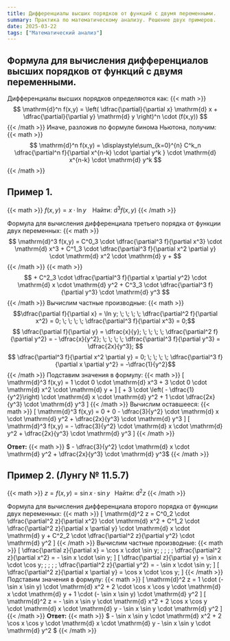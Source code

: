 ```yaml
---
title: Дифференциалы высших порядков от функций с двумя переменными.
summary: Практика по математическому анализу. Решение двух примеров.
date: 2025-03-22
tags: ["Математический анализ"]
---
```

## Формула для вычисления дифференциалов высших порядков от функций с двумя переменными.
Дифференциалы высших порядков определяются как:
{{< math >}}
$$ \mathrm{d}^n f(x,y) = \left( \dfrac{\partial}{\partial x} \mathrm{d} x + \dfrac{\partial}{\partial y} \mathrm{d} y \right)^n \cdot (f(x,y)) $$
{{< /math >}}
Иначе, разложив по формуле бинома Ньютона, получим:
{{< math >}}
$$ \mathrm{d}^n f(x,y) =  \displaystyle\sum_{k=0}^{n} C^k_n \dfrac{\partial^n f}{\partial x^{n-k} \cdot \partial y^k } \cdot \mathrm{d} x^{n-k} \cdot \mathrm{d} y^k  $$
{{< /math >}}
## Пример 1.
{{< math >}}
$f(x,y) = x \cdot \ln y \; \; \;$ Найти: $\mathrm{d}^3 f(x,y)$
{{< /math >}}

Формула для вычисления дифференциала третьего порядка от функции двух переменных:
{{< math >}}
$$ \mathrm{d}^3 f(x,y) = C^0_3 \cdot \dfrac{\partial^3 f}{\partial x^3} \cdot \mathrm{d} x^3 + C^1_3 \cdot \dfrac{\partial^3 f}{\partial x^2 \partial y} \cdot \mathrm{d} x^2 \cdot \mathrm{d} y + $$
{{< /math >}}
{{< math >}}
$$ + C^2_3 \cdot \dfrac{\partial^3 f}{\partial x \partial y^2} \cdot \mathrm{d} x \cdot \mathrm{d} y^2 + C^3_3 \cdot \dfrac{\partial^3 f}{\partial y^3} \cdot \mathrm{d} y^3  $$
{{< /math >}}
Вычислим частные производные:
{{< math >}}
$$\dfrac{\partial f}{\partial x} = \ln y; \; \; \; \; \dfrac{\partial^2 f}{\partial x^2} = 0; \; \; \; \;  \dfrac{\partial^3 f}{\partial x^3} = 0;$$
$$ \dfrac{\partial f}{\partial y} = \dfrac{x}{y}; \; \; \; \; \dfrac{\partial^2 f}{\partial y^2} = - \dfrac{x}{y^2}; \; \; \; \;  \dfrac{\partial^3 f}{\partial y^3} = \dfrac{2x}{y^3}; $$
$$ \dfrac{\partial^3 f}{\partial x^2 \partial y} = 0; \; \; \; \; \dfrac{\partial^3 f}{\partial x \partial y^2} = -\dfrac{1}{y^2}$$
{{< /math >}}
Подставим значения в формулу:
{{< math >}}
\[ \mathrm{d}^3 f(x,y) = 1 \cdot 0 \cdot \mathrm{d} x^3 + 3 \cdot 0 \cdot \mathrm{d} x^2 \cdot \mathrm{d} y + \]
\[ + 3 \cdot \left( - \dfrac{1}{y^2}\right) \cdot \mathrm{d} x \cdot \mathrm{d} y^2 + 1 \cdot \dfrac{2x}{y^3} \cdot \mathrm{d} y^3 \]
{{< /math >}}
Вычислим оставшееся:
{{< math >}}
\[ \mathrm{d}^3 f(x,y) = 0 + 0 - \dfrac{3}{y^2} \cdot \mathrm{d} x \cdot \mathrm{d} y^2 + \dfrac{2x}{y^3} \cdot \mathrm{d} y^3 \]
\[ \mathrm{d}^3 f(x,y) = - \dfrac{3}{y^2} \cdot \mathrm{d} x \cdot \mathrm{d} y^2 + \dfrac{2x}{y^3} \cdot \mathrm{d} y^3 \]
{{< /math >}}

**Ответ:** {{< math >}} $ - \dfrac{3}{y^2} \cdot \mathrm{d} x \cdot \mathrm{d} y^2 + \dfrac{2x}{y^3} \cdot \mathrm{d} y^3$ {{< /math >}}

## Пример 2. (Лунгу № 11.5.7)
{{< math >}}
$z=f(x,y)= \sin x \cdot \sin y \; \;$ Найти: $\mathrm{d}^2 z$
{{< /math >}}

Формула для вычисления дифференциала второго порядка от функции двух переменных:
{{< math >}}
\[ \mathrm{d}^2 z = C^0_2 \cdot \dfrac{\partial^2 z}{\partial x^2} \cdot \mathrm{d} x^2 + C^1_2 \cdot \dfrac{\partial^2 z}{\partial x \partial y} \cdot \mathrm{d} x \cdot \mathrm{d} y + C^2_2 \cdot \dfrac{\partial^2 z}{\partial y^2} \cdot \mathrm{d} y^2 \]
{{< /math >}}
Вычислим частные производные:
{{< math >}}
\[ \dfrac{\partial z}{\partial x} = \cos x \cdot \sin y; \; \; \; \; \dfrac{\partial^2 z}{\partial x^2} = - \sin x \cdot \sin y; \]
\[ \dfrac{\partial z}{\partial y} = \sin x \cdot \cos y; \; \; \; \; \dfrac{\partial^2 z}{\partial y^2} = - \sin x \cdot \sin y; \]
\[ \dfrac{\partial^2 z}{\partial x \partial y} = \cos x \cdot \cos y; \]
{{< /math >}}
Подставим значения в формулу:
{{< math >}}
\[ \mathrm{d}^2 z = 1 \cdot (- \sin x \sin y) \cdot \mathrm{d} x^2 + 2 \cdot \cos x \cos y \cdot \mathrm{d} x \cdot \mathrm{d} y + 1 \cdot (- \sin x \sin y) \cdot \mathrm{d} y^2 \]
\[ \mathrm{d}^2 z = - \sin x \sin y \cdot \mathrm{d} x^2 + 2 \cos x \cos y \cdot \mathrm{d} x \cdot \mathrm{d} y - \sin x \sin y \cdot \mathrm{d} y^2 \]
{{< /math >}}
**Ответ:** {{< math >}} $ - \sin x \sin y \cdot \mathrm{d} x^2 + 2 \cos x \cos y \cdot \mathrm{d} x \cdot \mathrm{d} y - \sin x \sin y \cdot \mathrm{d} y^2 $ {{< /math >}}